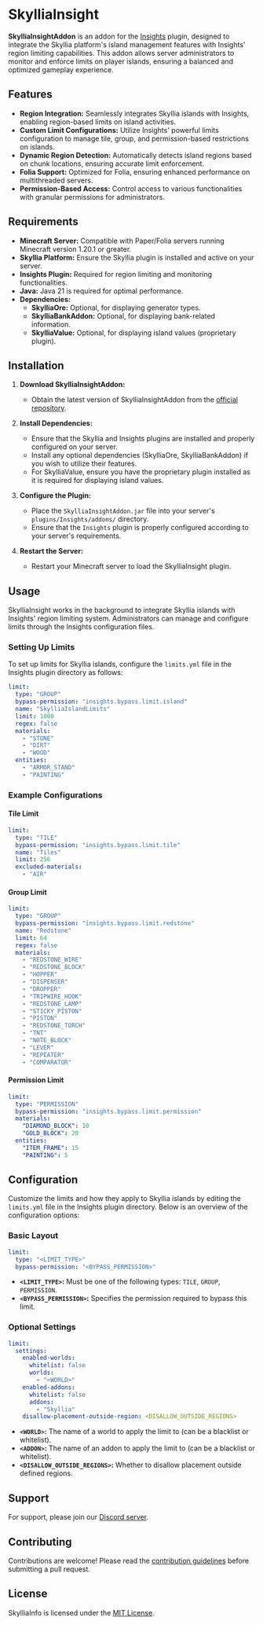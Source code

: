 # SkylliaInsight

**SkylliaInsightAddon** is an addon for the [Insights](https://github.com/InsightsPlugin/Insights) plugin, designed to
integrate the Skyllia platform's island management features with Insights' region limiting capabilities. This addon
allows server administrators to monitor and enforce limits on player islands, ensuring a balanced and optimized gameplay
experience.

## Features

- **Region Integration:** Seamlessly integrates Skyllia islands with Insights, enabling region-based limits on island
  activities.
- **Custom Limit Configurations:** Utilize Insights' powerful limits configuration to manage tile, group, and
  permission-based restrictions on islands.
- **Dynamic Region Detection:** Automatically detects island regions based on chunk locations, ensuring accurate limit
  enforcement.
- **Folia Support:** Optimized for Folia, ensuring enhanced performance on multithreaded servers.
- **Permission-Based Access:** Control access to various functionalities with granular permissions for administrators.

## Requirements

- **Minecraft Server:** Compatible with Paper/Folia servers running Minecraft version 1.20.1 or greater.
- **Skyllia Platform:** Ensure the Skyllia plugin is installed and active on your server.
- **Insights Plugin:** Required for region limiting and monitoring functionalities.
- **Java:** Java 21 is required for optimal performance.
- **Dependencies:**
    - **SkylliaOre:** Optional, for displaying generator types.
    - **SkylliaBankAddon:** Optional, for displaying bank-related information.
    - **SkylliaValue:** Optional, for displaying island values (proprietary plugin).

## Installation

1. **Download SkylliaInsightAddon:**
    - Obtain the latest version of SkylliaInsightAddon from
      the [official repository](https://github.com/Euphillya/Skyllia/tree/dev/addons/SkylliaInsight).

2. **Install Dependencies:**
    - Ensure that the Skyllia and Insights plugins are installed and properly configured on your server.
    - Install any optional dependencies (SkylliaOre, SkylliaBankAddon) if you wish to utilize their features.
    - For SkylliaValue, ensure you have the proprietary plugin installed as it is required for displaying island values.

3. **Configure the Plugin:**
    - Place the `SkylliaInsightAddon.jar` file into your server's `plugins/Insights/addons/` directory.
    - Ensure that the `Insights` plugin is properly configured according to your server's requirements.

4. **Restart the Server:**
    - Restart your Minecraft server to load the SkylliaInsight plugin.

## Usage

SkylliaInsight works in the background to integrate Skyllia islands with Insights' region limiting system.
Administrators can manage and configure limits through the Insights configuration files.

### Setting Up Limits

To set up limits for Skyllia islands, configure the `limits.yml` file in the Insights plugin directory as follows:

```yaml
limit:
  type: "GROUP"
  bypass-permission: "insights.bypass.limit.island"
  name: "SkylliaIslandLimits"
  limit: 1000
  regex: false
  materials:
    - "STONE"
    - "DIRT"
    - "WOOD"
  entities:
    - "ARMOR_STAND"
    - "PAINTING"
```

### Example Configurations

#### Tile Limit

```yaml
limit:
  type: "TILE"
  bypass-permission: "insights.bypass.limit.tile"
  name: "Tiles"
  limit: 256
  excluded-materials:
    - "AIR"
```

#### Group Limit

```yaml
limit:
  type: "GROUP"
  bypass-permission: "insights.bypass.limit.redstone"
  name: "Redstone"
  limit: 64
  regex: false
  materials:
    - "REDSTONE_WIRE"
    - "REDSTONE_BLOCK"
    - "HOPPER"
    - "DISPENSER"
    - "DROPPER"
    - "TRIPWIRE_HOOK"
    - "REDSTONE_LAMP"
    - "STICKY_PISTON"
    - "PISTON"
    - "REDSTONE_TORCH"
    - "TNT"
    - "NOTE_BLOCK"
    - "LEVER"
    - "REPEATER"
    - "COMPARATOR"
```

#### Permission Limit

```yaml
limit:
  type: "PERMISSION"
  bypass-permission: "insights.bypass.limit.permission"
  materials:
    "DIAMOND_BLOCK": 10
    "GOLD_BLOCK": 20
  entities:
    "ITEM_FRAME": 15
    "PAINTING": 5
```

## Configuration

Customize the limits and how they apply to Skyllia islands by editing the `limits.yml` file in the Insights plugin
directory. Below is an overview of the configuration options:

### Basic Layout

```yaml
limit:
  type: "<LIMIT_TYPE>"
  bypass-permission: "<BYPASS_PERMISSION>"
```

- **`<LIMIT_TYPE>`:** Must be one of the following types: `TILE`, `GROUP`, `PERMISSION`.
- **`<BYPASS_PERMISSION>`:** Specifies the permission required to bypass this limit.

### Optional Settings

```yaml
limit:
  settings:
    enabled-worlds:
      whitelist: false
      worlds:
        - "<WORLD>"
    enabled-addons:
      whitelist: false
      addons:
        - "Skyllia"
    disallow-placement-outside-region: <DISALLOW_OUTSIDE_REGIONS>
```

- **`<WORLD>`:** The name of a world to apply the limit to (can be a blacklist or whitelist).
- **`<ADDON>`:** The name of an addon to apply the limit to (can be a blacklist or whitelist).
- **`<DISALLOW_OUTSIDE_REGIONS>`:** Whether to disallow placement outside defined regions.

## Support

For support, please join our [Discord server](https://discord.gg/uUJQEB7XNN).

## Contributing

Contributions are welcome! Please read the [contribution guidelines](../../CONTRIBUTING.md) before submitting a pull
request.

## License

SkylliaInfo is licensed under the [MIT License](../../LICENSE).